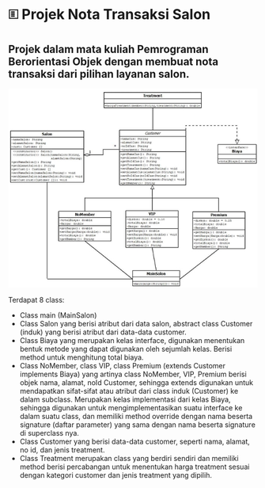 # 🗉 Projek Nota Transaksi Salon
Projek dalam mata kuliah Pemrograman Berorientasi Objek dengan membuat nota transaksi dari pilihan layanan salon.
---
![alt text](https://github.com/adventaa/Projek_Nota-Transaksi-Salon/blob/main/Class%20Diagram.png?raw=true)

Terdapat 8 class: 
- Class main (MainSalon)
- Class Salon yang berisi atribut dari data salon, abstract class Customer (induk) yang berisi atribut dari data-data customer. 
- Class Biaya yang merupakan kelas interface, digunakan menentukan bentuk metode yang dapat digunakan oleh sejumlah kelas. Berisi method untuk menghitung total biaya.
- Class NoMember, class VIP, class Premium (extends Customer implements Biaya) yang artinya class NoMember, VIP, Premium berisi objek nama, alamat, noId Customer, sehingga extends digunakan untuk mendapatkan sifat-sifat atau atribut dari class induk (Customer) ke dalam subclass. Merupakan kelas implementasi dari kelas Biaya, sehingga digunakan untuk mengimplementasikan suatu interface ke dalam suatu class, dan memiliki method override dengan nama beserta signature (daftar parameter) yang sama dengan nama beserta signature di superclass nya.
- Class Customer yang berisi data-data customer, seperti nama, alamat, no id, dan jenis treatment.
- Class Treatment merupakan class yang berdiri sendiri dan memiliki method berisi percabangan untuk menentukan harga treatment sesuai dengan kategori customer dan jenis treatment yang dipilih.

